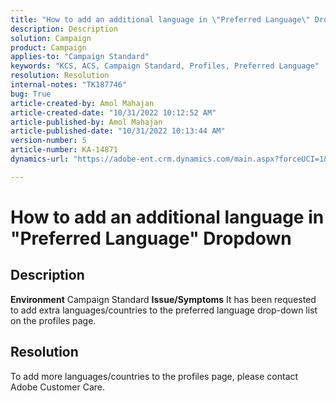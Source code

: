 ```yaml
---
title: "How to add an additional language in \"Preferred Language\" Dropdown"
description: Description
solution: Campaign
product: Campaign
applies-to: "Campaign Standard"
keywords: "KCS, ACS, Campaign Standard, Profiles, Preferred Language"
resolution: Resolution
internal-notes: "TK187746"
bug: True
article-created-by: Amol Mahajan
article-created-date: "10/31/2022 10:12:52 AM"
article-published-by: Amol Mahajan
article-published-date: "10/31/2022 10:13:44 AM"
version-number: 5
article-number: KA-14871
dynamics-url: "https://adobe-ent.crm.dynamics.com/main.aspx?forceUCI=1&pagetype=entityrecord&etn=knowledgearticle&id=bb163392-0459-ed11-9561-6045bd006079"

---
```

# How to add an additional language in "Preferred Language" Dropdown

## Description

<b>Environment</b>
Campaign Standard
<b>Issue/Symptoms</b>
It has been requested to add extra languages/countries to the preferred language drop-down list on the profiles page.


## Resolution


To add more languages/countries to the profiles page, please contact Adobe Customer Care.
